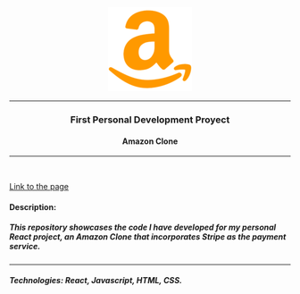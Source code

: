 <div align="center">
    <a href="https://preeminent-bubblegum-2dff10.netlify.app/">
        <img src="https://raw.githubusercontent.com/adrian98v/Amazon_Clone/main/src/assets/Amazon_image.png" alt="Descripción de la imagen" >
    </a>
    <hr>
    <h3>First Personal Development Proyect</h3>
    <h4>Amazon Clone</h4>
</div>
<hr>
<br>

<a href="https://preeminent-bubblegum-2dff10.netlify.app/">Link to the page </a>

<h4>Description:</h4>
<h5>This repository showcases the code I have developed for my personal React project, an Amazon Clone that incorporates Stripe as the payment service.</h5>

<hr>

<h5><strong>Technologies:</strong> React, Javascript, HTML, CSS.</h5>

